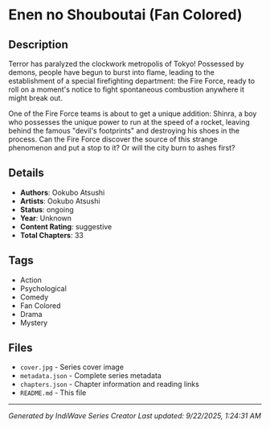 # Enen no Shouboutai (Fan Colored)

## Description
Terror has paralyzed the clockwork metropolis of Tokyo! Possessed by demons, people have begun to burst into flame, leading to the establishment of a special firefighting department: the Fire Force, ready to roll on a moment's notice to fight spontaneous combustion anywhere it might break out.   
  
One of the Fire Force teams is about to get a unique addition: Shinra, a boy who possesses the unique power to run at the speed of a rocket, leaving behind the famous "devil's footprints" and destroying his shoes in the process. Can the Fire Force discover the source of this strange phenomenon and put a stop to it? Or will the city burn to ashes first?

## Details
- **Authors**: Ookubo Atsushi 
- **Artists**: Ookubo Atsushi 
- **Status**: ongoing
- **Year**: Unknown
- **Content Rating**: suggestive
- **Total Chapters**: 33

## Tags
- Action
- Psychological
- Comedy
- Fan Colored
- Drama
- Mystery

## Files
- `cover.jpg` - Series cover image
- `metadata.json` - Complete series metadata
- `chapters.json` - Chapter information and reading links
- `README.md` - This file

---
*Generated by IndiWave Series Creator*
*Last updated: 9/22/2025, 1:24:31 AM*
